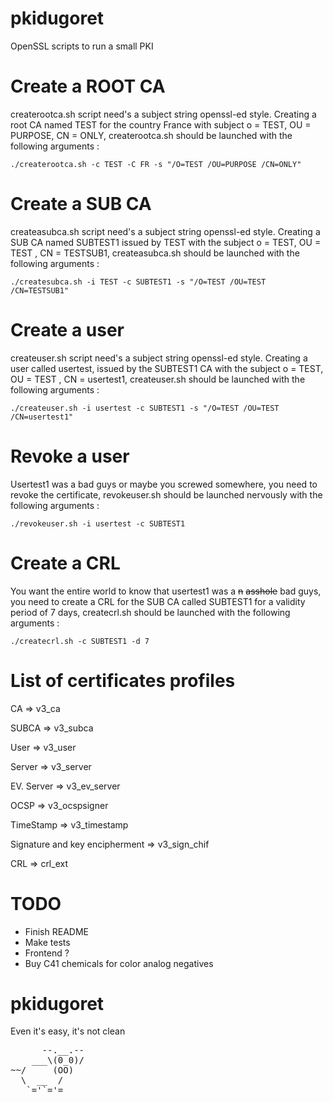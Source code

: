 pkidugoret
==========

OpenSSL scripts to run a small PKI

Create a ROOT CA
================
createrootca.sh script need's a subject string openssl-ed style. 
Creating a root CA named TEST for the country France with subject o = TEST, OU = PURPOSE, CN = ONLY, createrootca.sh should be launched with the following arguments :
```shell
./createrootca.sh -c TEST -C FR -s "/O=TEST /OU=PURPOSE /CN=ONLY"
```

Create a SUB CA
===============
createasubca.sh script need's a subject string openssl-ed style.
Creating a SUB CA named SUBTEST1 issued by TEST with the subject o = TEST, OU = TEST , CN = TESTSUB1, createasubca.sh should be launched with the following arguments :
```shell
./createsubca.sh -i TEST -c SUBTEST1 -s "/O=TEST /OU=TEST /CN=TESTSUB1"
```

Create a user
=============
createuser.sh script need's a subject string openssl-ed style.
Creating a user called usertest, issued by the SUBTEST1 CA with the subject o = TEST, OU = TEST , CN = usertest1, createuser.sh should be launched with the following arguments :
```shell
./createuser.sh -i usertest -c SUBTEST1 -s "/O=TEST /OU=TEST /CN=usertest1"
```

Revoke a user
==============
Usertest1 was a bad guys or maybe you screwed somewhere, you need to revoke the certificate, revokeuser.sh should be launched nervously with the following arguments :
```shell
./revokeuser.sh -i usertest -c SUBTEST1
```

Create a CRL
============
You want the entire world to know that usertest1 was a ~~n~~ ~~asshole~~ bad guys, you need to create a CRL for the SUB CA called SUBTEST1 for a validity period of 7 days, createcrl.sh should be launched with the following arguments :
```shell
./createcrl.sh -c SUBTEST1 -d 7
```

List of certificates profiles
=============================

CA => v3_ca

SUBCA => v3_subca

User => v3_user 

Server => v3_server

EV. Server => v3_ev_server

OCSP => v3_ocspsigner

TimeStamp => v3_timestamp 

Signature and key encipherment => v3_sign_chif

CRL => crl_ext


TODO
====
- Finish README
- Make tests
- Frontend ?
- Buy C41 chemicals for color analog negatives

pkidugoret
==========
Even it's easy, it's not clean
<pre>
      --.__.--
    ___\(0_0)/
~~/     (OO)
  \  __  /
   `='`='=
</pre>
